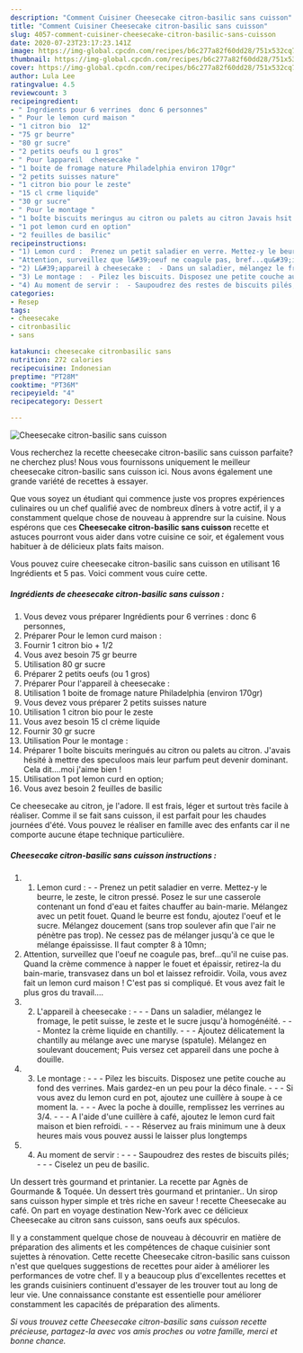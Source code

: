 ```yaml
---
description: "Comment Cuisiner Cheesecake citron-basilic sans cuisson"
title: "Comment Cuisiner Cheesecake citron-basilic sans cuisson"
slug: 4057-comment-cuisiner-cheesecake-citron-basilic-sans-cuisson
date: 2020-07-23T23:17:23.141Z
image: https://img-global.cpcdn.com/recipes/b6c277a82f60dd28/751x532cq70/cheesecake-citron-basilic-sans-cuisson-photo-principale-de-la-recette.jpg
thumbnail: https://img-global.cpcdn.com/recipes/b6c277a82f60dd28/751x532cq70/cheesecake-citron-basilic-sans-cuisson-photo-principale-de-la-recette.jpg
cover: https://img-global.cpcdn.com/recipes/b6c277a82f60dd28/751x532cq70/cheesecake-citron-basilic-sans-cuisson-photo-principale-de-la-recette.jpg
author: Lula Lee
ratingvalue: 4.5
reviewcount: 3
recipeingredient:
- " Ingrdients pour 6 verrines  donc 6 personnes"
- " Pour le lemon curd maison "
- "1 citron bio  12"
- "75 gr beurre"
- "80 gr sucre"
- "2 petits oeufs ou 1 gros"
- " Pour lappareil  cheesecake "
- "1 boite de fromage nature Philadelphia environ 170gr"
- "2 petits suisses nature"
- "1 citron bio pour le zeste"
- "15 cl crme liquide"
- "30 gr sucre"
- " Pour le montage "
- "1 boîte biscuits meringus au citron ou palets au citron Javais hsit  mettre des speculoos mais leur parfum peut devenir dominant Cela ditmoi jaime bien "
- "1 pot lemon curd en option"
- "2 feuilles de basilic"
recipeinstructions:
- "1) Lemon curd :  Prenez un petit saladier en verre. Mettez-y le beurre, le zeste, le citron pressé. Posez le sur une casserole contenant un fond d&#39;eau et faites chauffer au bain-marie. Mélangez avec un petit fouet. Quand le beurre est fondu, ajoutez l&#39;oeuf et le sucre. Mélangez doucement (sans trop soulever afin que l&#39;air ne pénètre pas trop). Ne cessez pas de mélanger jusqu&#39;à ce que le mélange épaississe. Il faut compter 8 à 10mn;"
- "Attention, surveillez que l&#39;oeuf ne coagule pas, bref...qu&#39;il ne cuise pas. Quand la crème commence à napper le fouet et épaissir, retirez-la du bain-marie, transvasez dans un bol et laissez refroidir. Voila, vous avez fait un lemon curd maison ! C&#39;est pas si compliqué. Et vous avez fait le plus gros du travail...."
- "2) L&#39;appareil à cheesecake :  - Dans un saladier, mélangez le fromage, le petit suisse, le zeste et le sucre jusqu&#39;à homogénéité.  - Montez la crème liquide en chantilly.  - Ajoutez délicatement la chantilly au mélange avec une maryse (spatule). Mélangez en soulevant doucement; Puis versez cet appareil dans une poche à douille."
- "3) Le montage :  - Pilez les biscuits. Disposez une petite couche au fond des verrines. Mais gardez-en un peu pour la déco finale.  - Si vous avez du lemon curd en pot, ajoutez une cuillère à soupe à ce moment la.  - Avec la poche à douille, remplissez les verrines au 3/4.  - A l&#39;aide d&#39;une cuillère à café, ajoutez le lemon curd fait maison et bien refroidi.  - Réservez au frais minimum une à deux heures mais vous pouvez aussi le laisser plus longtemps"
- "4) Au moment de servir :  - Saupoudrez des restes de biscuits pilés;  - Ciselez un peu de basilic."
categories:
- Resep
tags:
- cheesecake
- citronbasilic
- sans

katakunci: cheesecake citronbasilic sans 
nutrition: 272 calories
recipecuisine: Indonesian
preptime: "PT28M"
cooktime: "PT36M"
recipeyield: "4"
recipecategory: Dessert

---
```



![Cheesecake citron-basilic sans cuisson](https://img-global.cpcdn.com/recipes/b6c277a82f60dd28/751x532cq70/cheesecake-citron-basilic-sans-cuisson-photo-principale-de-la-recette.jpg)

Vous recherchez la recette cheesecake citron-basilic sans cuisson parfaite? ne cherchez plus! Nous vous fournissons uniquement le meilleur cheesecake citron-basilic sans cuisson ici. Nous avons également une grande variété de recettes à essayer.

Que vous soyez un étudiant qui commence juste vos propres expériences culinaires ou un chef qualifié avec de nombreux dîners à votre actif, il y a constamment quelque chose de nouveau à apprendre sur la cuisine. Nous espérons que ces <strong> Cheesecake citron-basilic sans cuisson </strong> recette et astuces pourront vous aider dans votre cuisine ce soir, et également vous habituer à de délicieux plats faits maison.

<!--inarticleads1-->

Vous pouvez cuire cheesecake citron-basilic sans cuisson en utilisant 16 Ingrédients et 5 pas. Voici comment vous cuire cette.

##### Ingrédients de cheesecake citron-basilic sans cuisson :

1. Vous devez vous préparer  Ingrédients pour 6 verrines : donc 6 personnes,
1. Préparer  Pour le lemon curd maison :
1. Fournir 1 citron bio + 1/2
1. Vous avez besoin 75 gr beurre
1. Utilisation 80 gr sucre
1. Préparer 2 petits oeufs (ou 1 gros)
1. Préparer  Pour l&#39;appareil à cheesecake :
1. Utilisation 1 boite de fromage nature Philadelphia (environ 170gr)
1. Vous devez vous préparer 2 petits suisses nature
1. Utilisation 1 citron bio pour le zeste
1. Vous avez besoin 15 cl crème liquide
1. Fournir 30 gr sucre
1. Utilisation  Pour le montage :
1. Préparer 1 boîte biscuits meringués au citron ou palets au citron. J&#39;avais hésité à mettre des speculoos mais leur parfum peut devenir dominant. Cela dit....moi j&#39;aime bien !
1. Utilisation 1 pot lemon curd en option;
1. Vous avez besoin 2 feuilles de basilic


Ce cheesecake au citron, je l&#39;adore. Il est frais, léger et surtout très facile à réaliser. Comme il se fait sans cuisson, il est parfait pour les chaudes journées d&#39;été. Vous pouvez le réaliser en famille avec des enfants car il ne comporte aucune étape technique particulière. 

<!--inarticleads2-->

##### Cheesecake citron-basilic sans cuisson instructions :

1. 1) Lemon curd : -  - Prenez un petit saladier en verre. Mettez-y le beurre, le zeste, le citron pressé. Posez le sur une casserole contenant un fond d&#39;eau et faites chauffer au bain-marie. Mélangez avec un petit fouet. Quand le beurre est fondu, ajoutez l&#39;oeuf et le sucre. Mélangez doucement (sans trop soulever afin que l&#39;air ne pénètre pas trop). Ne cessez pas de mélanger jusqu&#39;à ce que le mélange épaississe. Il faut compter 8 à 10mn;
1. Attention, surveillez que l&#39;oeuf ne coagule pas, bref...qu&#39;il ne cuise pas. Quand la crème commence à napper le fouet et épaissir, retirez-la du bain-marie, transvasez dans un bol et laissez refroidir. Voila, vous avez fait un lemon curd maison ! C&#39;est pas si compliqué. Et vous avez fait le plus gros du travail....
1. 2) L&#39;appareil à cheesecake : -  - - Dans un saladier, mélangez le fromage, le petit suisse, le zeste et le sucre jusqu&#39;à homogénéité. -  - - Montez la crème liquide en chantilly. -  - - Ajoutez délicatement la chantilly au mélange avec une maryse (spatule). Mélangez en soulevant doucement; Puis versez cet appareil dans une poche à douille.
1. 3) Le montage : -  - - Pilez les biscuits. Disposez une petite couche au fond des verrines. Mais gardez-en un peu pour la déco finale. -  - - Si vous avez du lemon curd en pot, ajoutez une cuillère à soupe à ce moment la. -  - - Avec la poche à douille, remplissez les verrines au 3/4. -  - - A l&#39;aide d&#39;une cuillère à café, ajoutez le lemon curd fait maison et bien refroidi. -  - - Réservez au frais minimum une à deux heures mais vous pouvez aussi le laisser plus longtemps
1. 4) Au moment de servir : -  - - Saupoudrez des restes de biscuits pilés; -  - - Ciselez un peu de basilic.


Un dessert très gourmand et printanier. La recette par Agnès de Gourmande &amp; Toquée. Un dessert très gourmand et printanier.. Un sirop sans cuisson hyper simple et très riche en saveur ! recette Cheesecake au café. On part en voyage destination New-York avec ce délicieux Cheesecake au citron sans cuisson, sans oeufs aux spéculos. 

<!--inarticleads1-->

<p>
Il y a constamment quelque chose de nouveau à découvrir en matière de préparation des aliments et les compétences de chaque cuisinier sont sujettes à rénovation. Cette recette Cheesecake citron-basilic sans cuisson n'est que quelques suggestions de recettes pour aider à améliorer les performances de votre chef. Il y a beaucoup plus d'excellentes recettes et les grands cuisiniers continuent d'essayer de les trouver tout au long de leur vie. Une connaissance constante est essentielle pour améliorer constamment les capacités de préparation des aliments.
</p>

<p>
<i>Si vous trouvez cette Cheesecake citron-basilic sans cuisson recette précieuse, partagez-la avec vos amis proches ou votre famille, merci et bonne chance.</i>
</p>
